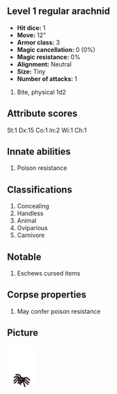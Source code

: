 ## Level 1 regular arachnid

- **Hit dice:** 1
- **Move:** 12"
- **Armor class:** 3
- **Magic cancellation:** 0 (0%)
- **Magic resistance:** 0%
- **Alignment:** Neutral
- **Size:** Tiny
- **Number of attacks:** 1
1. Bite, physical 1d2

## Attribute scores

St:1 Dx:15 Co:1 In:2 Wi:1 Ch:1

## Innate abilities

1. Poison resistance

## Classifications

1. Concealing
2. Handless
3. Animal
4. Oviparious
5. Carnivore

## Notable

1. Eschews cursed items

## Corpse properties

1. May confer poison resistance

## Picture

![Cave spider](https://github.com/hyvanmielenpelit/GnollHackTileSet/blob/main/Monsters/cave_spider/cave_spider.png?raw=true)
